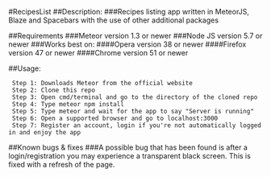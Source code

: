 #RecipesList
##Description:
###Recipes listing app written in MeteorJS, Blaze and Spacebars with the use of other additional packages

##Requirements
###Meteor version 1.3 or newer
###Node JS version 5.7 or newer
###Works best on:
####Opera version 38 or newer
####Firefox version 47 or newer
####Chrome version 51 or newer
  
##Usage: 

```
 Step 1: Downloads Meteor from the official website
 Step 2: Clone this repo
 Step 3: Open cmd/terminal and go to the directory of the cloned repo
 Step 4: Type meteor npm install
 Step 5: Type meteor and wait for the app to say "Server is running"
 Step 6: Open a supported browser and go to localhost:3000
 Step 7: Register an account, login if you're not automatically logged in and enjoy the app
```

##Known bugs & fixes
###A possible bug that has been found is after a login/registration you may experience a transparent black screen. This is fixed with a refresh of the page.
